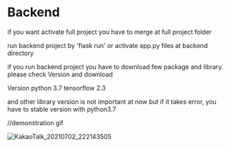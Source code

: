 # Backend
if you want activate full project you have to merge at full project folder

run backend project by 'flask run' or activate app.py files at backend directory

if you run backend project you have to download few package and library.
please check Version and download

Version
python 3.7
tensorflow 2.3

and other library version is not important at now but if it takes error, you have to stable version with python3.7



//demonstration gif

![KakaoTalk_20210702_222143505](https://user-images.githubusercontent.com/83595905/124281098-5a2d0d00-db84-11eb-87a7-5c7717e8ca15.gif)


